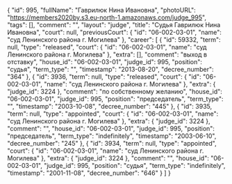 {
    "id": 995,
    "fullName": "Гаврилюк Нина Ивановна",
    "photoURL": "https://members2020by.s3.eu-north-1.amazonaws.com/judge_995",
    "tags": [],
    "comment": "",
    "layout": "judge",
    "title": "Судья Гаврилюк Нина Ивановна",
    "court": null,
    "previousCourt": {
        "id": "06-002-03-01",
        "name": "суд Ленинского района г. Могилева"
    },
    "career": [
        {
            "id": 59332,
            "term": null,
            "type": "released",
            "court": {
                "id": "06-002-03-01",
                "name": "суд Ленинского района г. Могилева"
            },
            "extra": [],
            "comment": "выход в отставку",
            "house_id": "06-002-03-01",
            "judge_id": 995,
            "position": "судья",
            "term_type": "",
            "timestamp": "2013-08-20",
            "decree_number": "364"
        },
        {
            "id": 3936,
            "term": null,
            "type": "released",
            "court": {
                "id": "06-002-03-01",
                "name": "суд Ленинского района г. Могилева"
            },
            "extra": {
                "judge_id": 3224
            },
            "comment": "по собственному желанию",
            "house_id": "06-002-03-01",
            "judge_id": 995,
            "position": "председатель",
            "term_type": "",
            "timestamp": "2003-10-08",
            "decree_number": "445"
        },
        {
            "id": 3935,
            "term": null,
            "type": "appointed",
            "court": {
                "id": "06-002-03-01",
                "name": "суд Ленинского района г. Могилева"
            },
            "extra": {
                "judge_id": 3224
            },
            "comment": "",
            "house_id": "06-002-03-01",
            "judge_id": 995,
            "position": "председатель",
            "term_type": "indefinitely",
            "timestamp": "2003-06-10",
            "decree_number": "245"
        },
        {
            "id": 3934,
            "term": null,
            "type": "appointed",
            "court": {
                "id": "06-002-03-01",
                "name": "суд Ленинского района г. Могилева"
            },
            "extra": {
                "judge_id": 3224
            },
            "comment": "",
            "house_id": "06-002-03-01",
            "judge_id": 995,
            "position": "судья",
            "term_type": "indefinitely",
            "timestamp": "2001-11-08",
            "decree_number": "646"
        }
    ]
}